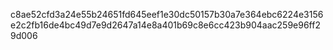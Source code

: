 c8ae52cfd3a24e55b24651fd645eef1e30dc50157b30a7e364ebc6224e3156e2c2fb16de4bc49d7e9d2647a14e8a401b69c8e6cc423b904aac259e96ff29d006
